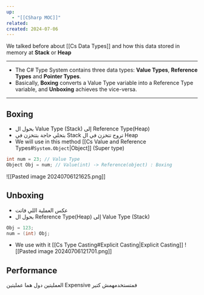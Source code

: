 ```yaml
---
up:
  - "[[CSharp MOC]]"
related: 
created: 2024-07-06
---
```

We talked before about [[Cs Data Types]] and how this data stored in memory at **Stack** or **Heap**

---
- The C# Type System contains three data types: **Value Types**, **Reference Types** and **Pointer Types**.
- Basically, **Boxing** converts a Value Type variable into a Reference Type variable, and **Unboxing** achieves the vice-versa.

---
## Boxing
- بحول ال Value Type (Stack) إلى Reference Type(Heap)
- بتخلي حاجة بتتخزن في Stack تروح تتخزن في ال Heap
- We will use in this method [[Cs Value and Reference Types#`System.Object`|Object]] (Super type)
```cs
int num = 23; // Value Type
Object Obj = num; // Value(int) -> Reference(object) : Boxing
```

![[Pasted image 20240706121625.png]]
## Unboxing
- عكس العملية اللي فاتت
- بحول ال Reference Type(Heap) إلى Value Type (Stack)
```cs
Obj = 123;
num = (int) Obj;
```
- We use with it [[Cs Type Casting#Explicit Casting|Explicit Casting]]
![[Pasted image 20240706121701.png]]
## Performance
العمليتين دول هما عمليتين Expensive فمتستخدمهمش كتير